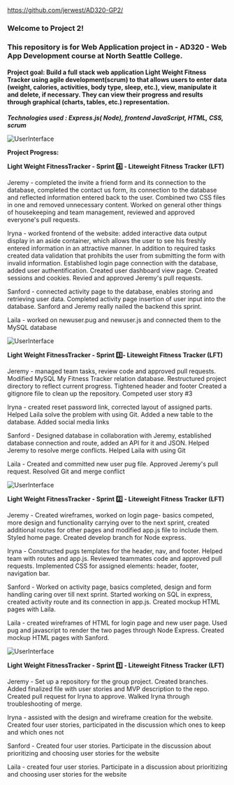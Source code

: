 https://github.com/jerwest/AD320-GP2/
### Welcome to Project 2!

### This repository is for Web Application project in - AD320 - Web App Development course at North Seattle College. 

#### Project goal:  Build a full stack web application Light Weight Fitness Tracker using agile development(scrum) to that allows users to enter data (weight, calories, activities, body type, sleep, etc.), view, manipulate it and delete, if necessary. They can view their progress and results through graphical (charts, tables, etc.) representation.
**_Technologies used : Express.js( Node), frontend JavaScript, HTML, CSS, scrum_**

![UserInterface](https://github.com/jerwest/AD320-GP2/blob/develop/public/images/SS-Act.png?raw=true "Actifity UI.JPG")

**Project Progress:**

**Light Weight FitnessTracker - Sprint :four: - Liteweight Fitness Tracker (LFT)**

Jeremy - completed the invite a friend form and its connection to the database,  completed the contact us form, its connection to the database and reflected information entered back to the user.  Combined two CSS files in one and removed unnecessary content. Worked on general other things of housekeeping and team management, reviewed and approved everyone's pull requests. 

Iryna - worked frontend of the website: added interactive data output display in an aside container, which allows the user to see his freshly entered information in an attractive manner. In addition to required tasks created data validation that prohibits the user from submitting the form with invalid information. Established login page connection with the database, added user authentification.
Created user dashboard view page. Created sessions and cookies. Revied and approved Jeremy's pull requests.

Sanford - connected activity page to the database, enables storing and retrieving user data. Completed activity page insertion of user input into the database. Sanford and Jeremy really nailed the backend this sprint.

Laila - worked on newuser.pug and newuser.js and connected them to the MySQL database

![UserInterface](https://github.com/jerwest/AD320-GP2/blob/develop/public/images/SS-login%202019-04-05%20at%207.42.56%20PM.png?raw=true "Login UI.JPG")

**Light Weight FitnessTracker - Sprint :three:- Liteweight Fitness Tracker (LFT)**

Jeremy - managed team tasks, review code and approved pull requests.  Modified MySQL My Fitness Tracker relation database. Restructured project directory to reflect current progress. Tightened header and footer Created a gitignore file to clean up the repository. Competed user story #3

Iryna - created reset password link,  corrected layout of assigned parts. Helped Laila solve the problem with using Git. Added a new table to the database. Added social media links

Sanford - Designed database in collaboration with Jeremy, established database connection and route, added an API for it and JSON.  Helped Jeremy to resolve merge conflicts. Helped Laila with using Git

Laila - Created and committed new user pug file. Approved Jeremy's pull request. Resolved Git and merge conflict

![UserInterface](https://github.com/jerwest/AD320-GP2/blob/develop/public/images/SS-login%202019-04-05%20at%207.42.56%20PM.png?raw=true "Login UI.JPG")

**Light Weight FitnessTracker - Sprint :two: - Liteweight Fitness Tracker (LFT)**

Jeremy  - Created wireframes, worked on login page- basics competed, more design and functionality carrying over to the next sprint, created additional routes for other pages and modified app.js file to include them. Styled home page. Created develop branch for Node express.

Iryna  - Constructed pugs templates for the header, nav, and footer.  Helped team with routes and app.js. Reviewed teammates code and approved pull requests. Implemented CSS for assigned elements: header, footer, navigation bar.

Sanford - Worked on activity page, basics completed, design and form handling caring over till next sprint. Started working on SQL in express, created activity route and its connection in app.js. Created mockup HTML pages with Laila. 

Laila - created wireframes of HTML for login page and new user page. Used pug and javascript to render the two pages through Node Express. Created mockup HTML pages with Sanford.

![UserInterface](https://github.com/jerwest/AD320-GP2/blob/develop/public/images/SS-invite.png?raw=true "Login UI.JPG")

**Light Weight FitnessTracker - Sprint :one: - Liteweight Fitness Tracker (LFT)**

Jeremy  - Set up a repository for the group project. Created branches. Added finalized file with user stories and MVP description to the repo. Created pull request for Iryna to approve. Walked Iryna through troubleshooting of merge. 


Iryna - assisted with the design and wireframe creation for the website. Created four user stories, participated in the discussion which ones to keep and which ones not

Sanford - Created four user stories.  Participate in the discussion about prioritizing and choosing user stories for the website

Laila - created four user stories. Participate in a discussion about prioritizing and choosing user stories for the website



